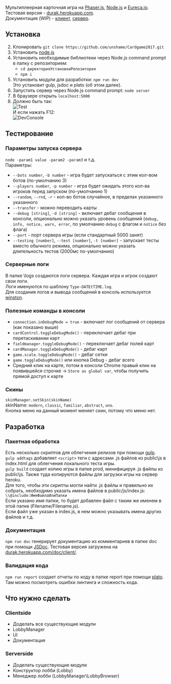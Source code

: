 Мультиплеерная карточная игра на [Phaser.js](https://phaser.io/), [Node.js](https://nodejs.org/) и [Eureca.io](http://eureca.io/).  
Тестовая версия - [durak.herokuapp.com](https://durak.herokuapp.com/).  
Документация (WIP) - [клиент](https://durak.herokuapp.com/doc/client), [сервер](https://durak.herokuapp.com/doc/server).

## Установка  

2. Клонировать `git clone https://github.com/unshame/Cardgame2017.git`    
3. Установить [node.js](https://nodejs.org/en/)     
4. Установить необходимые библиотеки через Node.js command prompt в папку с репозиторием:  
    * `cd директорияУстановкиРепозитория`  
    * `npm i`  
9. Установить модули для разработки: `npm run dev`  
Это установит gulp, jsdoc и plato (об этом далее).
5. Запустить сервер через Node.js command prompt: `node server`    
7. В браузере открыть `localhost:5000`  
8. Должно быть так:   
![Test](https://i.imgur.com/U5ECBIX.png  "Test")  
И если нажать F12:  
![DevConsole](https://i.imgur.com/HyQXwbl.png "F12 Developer Console")  

## Тестирование

### Параметры запуска сервера  
`node -param1 value -param2 -param3` и т.д.  
Параметры:  
 * `--bots number`, `-b number` - игра будет запускаться с этим кол-вом ботов (по-умолчанию 3)
 * `--players number`, `-p number` - игра будет ожидать этого кол-ва игроков перед запуском (по-умолчанию 1)
 * `--random`, `--rnd`, `-r` - кол-во ботов случайное, в пределах указанного указанного
 * `--transfer` - можно переводить карты 
 * `--debug [string]`, `-d [string]` - включает дебаг сообщения в консоли, опционально можно указать уровень сообщений (`debug, info, notice, warn, error`, по умолчанию `debug` с флагом и `notice` без флага)  
 * `--port` - порт сервера игры (если стандартный 5000 занят)
 * `--testing [number]`, `--test [number]`, `-t [number]` - запускает тесты вместо обычного режима, опционально можно указать длительность тестов (2000мс по-умолчанию)

### Серверные логи  
В папке \logs создаются логи сервера. Каждая игра и игрок создают свои логи.  
Логи именуются по шаблону `Type-DATEtTIME.log`.  
Для создания логов и вывода сообщений в консоль используется [winston](https://github.com/winstonjs/winston).

### Полезные команды в консоли  
* `connection.inDebugMode = true` - включает лог сообщений от сервера (как показано выше) 
* `cardControl.toggleDebugMode()` - переключает дебаг при перетаскивании карт  
* `fieldmanager.toggleDebugMode()` - переключает дебаг полей карт
* `cardManager.toggleDebugMode()` - дебаг карт
* `game.scale.toggleDebugMode()` - дебаг сетки
* `game.toggleDebugMode()` или кнопка Debug - дебаг всего
* Средний клик на карте, потом в консоли Chrome правый клик на появившейся строчке -> `Store as global var`, чтобы получить прямой доступ к карте

### Скины  
`skinManager.setSkin(skinName)`  
skinName: `modern`, `classic`, `familiar`, `abstract`, `uno`.  
Кнопка меню на данный момент меняет скин, потому что меню нет.

## Разработка

### Пакетная обработка  
Есть несколько скриптов для облегчения релизов при помощи [gulp](http://gulpjs.com/).  
`gulp addtags` добавляет `<script>` теги с адресами .js файлов из public\js в index.html для облегчения локального теста игры.  
`gulp build` создает копию игры в папке prod, минифицируя .js файлы из public\js.
Также туда копируются файлы для загрузки игры на сервер heroku.  
Для того, чтобы эти скрипты могли найти .js файлы и правильно их собрать, необходимо указать имена файлов в public/js/index.js:  
`\\@include:ИмяФайлаИлиПапки`  
Если указано имя папки, то будет добавлен файл с таким же именем в этой папке (Filename/Filename.js).  
Если файл уже указан в index.js, в нем можно указывать имена других файлов и т.д.  

### Документация  
`npm run doc` генерирует документацию из комментариев в папке doc при помощи [JSDoc](http://usejsdoc.org/).
Тестовая версия загружена на [durak.herokuapp.com/doc/client/](https://durak.herokuapp.com/doc/client/).

### Валидация кода  
`npm run report` создает отчеты по коду в папке report при помощи [plato](https://github.com/es-analysis/plato). Там можно посмотреть ошибки линтинга и сложность кода.  

## Что нужно сделать

### Clientside  
* Доделать все существующие модули  
* LobbyManager  
* UI   
* Документация  

### Serverside  
* Доделать существующие модули 
* Конструктор лобби (Lobby)  
* Менеджер лобби (LobbyManager\LobbyBrowser)